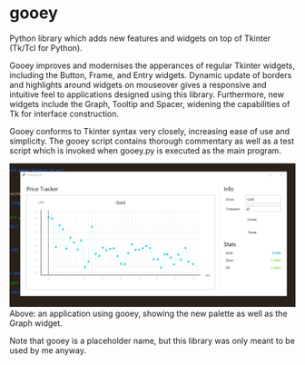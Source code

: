 # gooey
Python library which adds new features and widgets on top of Tkinter (Tk/Tcl for Python).

Gooey improves and modernises the apperances of regular Tkinter widgets, including the Button, Frame, and Entry widgets.
Dynamic update of borders and highlights around widgets on mouseover gives a responsive and intuitive feel to applications designed using this library.
Furthermore, new widgets include the Graph, Tooltip and Spacer, widening the capabilities of Tk for interface construction.

Gooey conforms to Tkinter syntax very closely, increasing ease of use and simplicity. The gooey script contains thorough commentary as well as a test script which is invoked when gooey.py is executed as the main program.

![alt text](https://github.com/OscarSaharoy/gooey/blob/master/assets/UI.gif)
Above: an application using gooey, showing the new palette as well as the Graph widget.

Note that gooey is a placeholder name, but this library was only meant to be used by me anyway.
